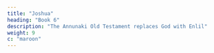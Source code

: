 ```yaml
---
title: "Joshua"
heading: "Book 6"
description: "The Annunaki Old Testament replaces God with Enlil"
weight: 9
c: "maroon"
---
```

